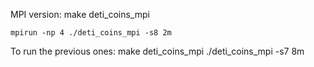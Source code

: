 MPI version:
    make deti_coins_mpi

    mpirun -np 4 ./deti_coins_mpi -s8 2m

To run the previous ones:
    make deti_coins_mpi
    ./deti_coins_mpi -s7 8m